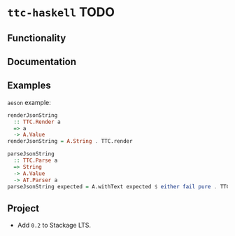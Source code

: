 # `ttc-haskell` TODO

## Functionality

## Documentation

## Examples

`aeson` example:

```haskell
renderJsonString
  :: TTC.Render a
  => a
  -> A.Value
renderJsonString = A.String . TTC.render

parseJsonString
  :: TTC.Parse a
  => String
  -> A.Value
  -> AT.Parser a
parseJsonString expected = A.withText expected $ either fail pure . TTC.parse
```

## Project

* Add `0.2` to Stackage LTS.
